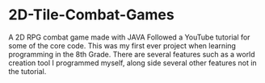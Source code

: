# 2D-Tile-Combat-Games
A 2D RPG combat game made with JAVA
Followed a YouTube tutorial for some of the core code.
This was my first ever project when learning programming in the 8th Grade.
There are several features such as a world creation tool I programmed myself, along side several other features not in the tutorial.

